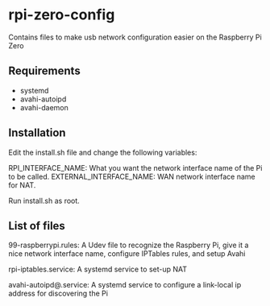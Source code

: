 # rpi-zero-config
Contains files to make usb network configuration easier on the Raspberry Pi Zero

## Requirements
* systemd
* avahi-autoipd
* avahi-daemon

## Installation
Edit the install.sh file and change the following variables:

RPI_INTERFACE_NAME: What you want the network interface name of the Pi to be called.
EXTERNAL_INTERFACE_NAME: WAN network interface name for NAT.

Run install.sh as root.

## List of files
99-raspberrypi.rules: A Udev file to recognize the Raspberry Pi, give it a nice network interface name, configure IPTables rules, and setup Avahi

rpi-iptables.service: A systemd service to set-up NAT

avahi-autoipd@.service: A systemd service to configure a link-local ip address for discovering the Pi
